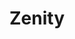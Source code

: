 ---
title: "Zenity"
excerpt: "Secure AI Agents Everywhere"
categories:
  - projects
header:
  teaser: /assets/images/projects/zenity.png
  image: /assets/images/projects/zenity.png
priority: 3
link: https://www.zenity.io
---